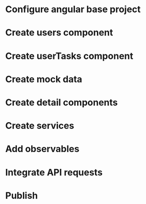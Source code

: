 # Configure angular base project
# Create users component
# Create userTasks component
# Create mock data
# Create detail components
# Create services
# Add observables
# Integrate API requests
# Publish 

